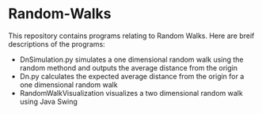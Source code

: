 # Random-Walks

This repository contains programs relating to Random Walks.
Here are breif descriptions of the programs:
- DnSimulation.py simulates a one dimensional random walk  using the random methond and outputs the average distance from the origin
- Dn.py calculates the expected average distance from the origin for a one dimensional random walk
- RandomWalkVisualization visualizes a two dimensional random walk using Java Swing
